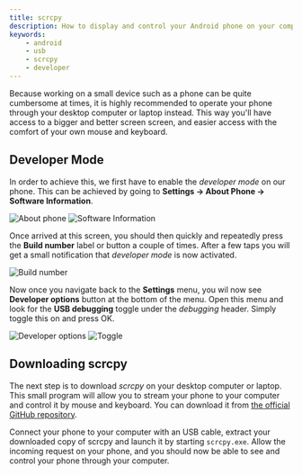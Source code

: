 ```yaml
---
title: scrcpy
description: How to display and control your Android phone on your computer with USB
keywords:
    - android
    - usb
    - scrcpy
    - developer
---
```


Because working on a small device such as a phone can be quite cumbersome at times, it is highly recommended to operate your phone through your desktop computer or laptop instead. This way you'll have access to a bigger and better screen screen, and easier access with the comfort of your own mouse and keyboard.

## Developer Mode
In order to achieve this, we first have to enable the *developer mode* on our phone. This can be achieved by going to **Settings -> About Phone -> Software Information**.

![About phone](/img/scrcpy/1.png) ![Software Information](/img/scrcpy/2.png)

Once arrived at this screen, you should then quickly and repeatedly press the **Build number** label or button a couple of times. After a few taps you will get a small notification that *developer mode* is now activated.

![Build number](/img/scrcpy/3.png)

Now once you navigate back to the **Settings** menu, you wil now see **Developer options** button at the bottom of the menu. Open this menu and look for the **USB debugging** toggle under the *debugging* header. Simply toggle this on and press OK.

![Developer options](/img/scrcpy/4.png) ![Toggle](/img/scrcpy/5.png)

## Downloading scrcpy
The next step is to download *scrcpy* on your desktop computer or laptop. This small program will allow you to stream your phone to your computer and control it by mouse and keyboard. You can download it from [the official GitHub repository](https://github.com/Genymobile/scrcpy/releases).

Connect your phone to your computer with an USB cable, extract your downloaded copy of scrcpy and launch it by starting `scrcpy.exe`. Allow the incoming request on your phone, and you should now be able to see and control your phone through your computer.